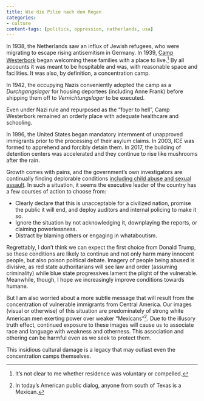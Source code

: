 ```yaml
---
title: Wie die Pilze nach dem Regen
categories:
- culture
content-tags: [politics, oppression, natherlands, usa]
---
```


In 1938, the Netherlands saw an influx of Jewish refugees, who were migrating to escape rising antisemitism in Germany. In 1939, [Camp Westerbork](https://kampwesterbork.nl/) began welcoming these families with a place to live.[^mandatory] By all accounts it was meant to be hospitable and was, with reasonable space and facilities. It was also, by definition, a concentration camp.

[^mandatory]: It’s not clear to me whether residence was voluntary or compelled.

In 1942, the occupying Nazis conveniently adopted the camp as a _Durchgangslager_ for housing deportees (including Anne Frank) before shipping them off to _Vernichtungslager_ to be executed.

Even under Nazi rule and repurposed as the “foyer to hell”, Camp Westerbork remained an orderly place with adequate healthcare and schooling.

In 1996, the United States began mandatory internment of unapproved immigrants prior to the processing of their asylum claims. In 2003, ICE was formed to apprehend and forcibly detain them. In 2017, the building of detention centers was accelerated and they continue to rise like mushrooms after the rain.

Growth comes with pains, and the government’s own investigators are continually finding deplorable conditions [including child abuse and sexual assault](https://www.nbcnews.com/politics/immigration/migrant-kids-overcrowded-arizona-border-station-allege-sex-assault-retaliation-n1027886). In such a situation, it seems the executive leader of the country has a few courses of action to choose from:

- Clearly declare that this is unacceptable for a civilized nation, promise the public it will end, and deploy auditors and internal policing to make it so.
- Ignore the situation by not acknowledging it, downplaying the reports, or claiming powerlessness.
- Distract by blaming others or engaging in whataboutism.

Regrettably, I don’t think we can expect the first choice from Donald Trump, so these conditions are likely to continue and not only harm many innocent people, but also poison political debate. Imagery of people being abused is divisive, as red state authoritarians will see law and order (assuming criminality) while blue state progressives lament the plight of the vulnerable. Meanwhile, though, I hope we increasingly improve conditions towards humane.

But I am also worried about a more subtle message that will result from the concentration of vulnerable immigrants from Central America. Our images (visual or otherwise) of this situation are predominately of strong white American men exerting power over weaker “Mexicans”[^mex]. Due to the illusory truth effect, continued exposure to these images will cause us to associate race and language with weakness and otherness. This association and othering can be harmful even as we seek to protect them.

[^mex]: In today’s American public dialog, anyone from south of Texas is a Mexican.

This insidious cultural damage is a legacy that may outlast even the concentration camps themselves.

